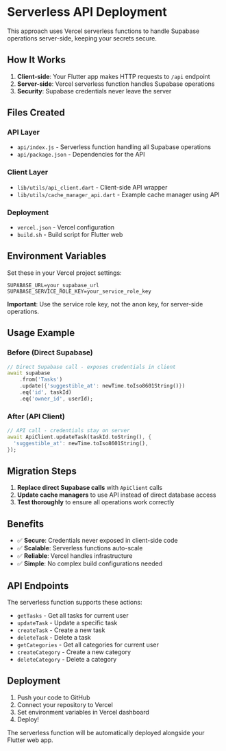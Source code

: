 # Serverless API Deployment

This approach uses Vercel serverless functions to handle Supabase operations server-side, keeping your secrets secure.

## How It Works

1. **Client-side**: Your Flutter app makes HTTP requests to `/api` endpoint
2. **Server-side**: Vercel serverless function handles Supabase operations
3. **Security**: Supabase credentials never leave the server

## Files Created

### API Layer
- `api/index.js` - Serverless function handling all Supabase operations
- `api/package.json` - Dependencies for the API

### Client Layer
- `lib/utils/api_client.dart` - Client-side API wrapper
- `lib/utils/cache_manager_api.dart` - Example cache manager using API

### Deployment
- `vercel.json` - Vercel configuration
- `build.sh` - Build script for Flutter web

## Environment Variables

Set these in your Vercel project settings:

```
SUPABASE_URL=your_supabase_url
SUPABASE_SERVICE_ROLE_KEY=your_service_role_key
```

**Important**: Use the service role key, not the anon key, for server-side operations.

## Usage Example

### Before (Direct Supabase)
```dart
// Direct Supabase call - exposes credentials in client
await supabase
    .from('Tasks')
    .update({'suggestible_at': newTime.toIso8601String()})
    .eq('id', taskId)
    .eq('owner_id', userId);
```

### After (API Client)
```dart
// API call - credentials stay on server
await ApiClient.updateTask(taskId.toString(), {
  'suggestible_at': newTime.toIso8601String(),
});
```

## Migration Steps

1. **Replace direct Supabase calls** with `ApiClient` calls
2. **Update cache managers** to use API instead of direct database access
3. **Test thoroughly** to ensure all operations work correctly

## Benefits

- ✅ **Secure**: Credentials never exposed in client-side code
- ✅ **Scalable**: Serverless functions auto-scale
- ✅ **Reliable**: Vercel handles infrastructure
- ✅ **Simple**: No complex build configurations needed

## API Endpoints

The serverless function supports these actions:

- `getTasks` - Get all tasks for current user
- `updateTask` - Update a specific task
- `createTask` - Create a new task
- `deleteTask` - Delete a task
- `getCategories` - Get all categories for current user
- `createCategory` - Create a new category
- `deleteCategory` - Delete a category

## Deployment

1. Push your code to GitHub
2. Connect your repository to Vercel
3. Set environment variables in Vercel dashboard
4. Deploy!

The serverless function will be automatically deployed alongside your Flutter web app. 